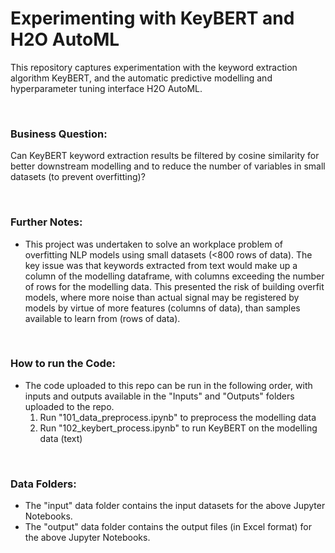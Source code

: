 # Experimenting with KeyBERT and H2O AutoML
This repository captures experimentation with the keyword extraction algorithm KeyBERT, and the automatic predictive modelling and hyperparameter tuning interface H2O AutoML.

<br> 

### Business Question: 
Can KeyBERT keyword extraction results be filtered by cosine similarity for better downstream modelling and to reduce the number of variables in small datasets (to prevent overfitting)?

<br> 

### Further Notes:
* This project was undertaken to solve an workplace problem of overfitting NLP models using small datasets (<800 rows of data). The key issue was that keywords extracted from text would make up a column of the modelling dataframe, with columns exceeding the number of rows for the modelling data. This presented the risk of building overfit models, where more noise than actual signal may be registered by models by virtue of more features (columns of data), than samples available to learn from (rows of data).

<br> 

### How to run the Code:
* The code uploaded to this repo can be run in the following order, with inputs and outputs available in the "Inputs" and "Outputs" folders uploaded to the repo.
  1. Run "101_data_preprocess.ipynb" to preprocess the modelling data
  2. Run "102_keybert_process.ipynb" to run KeyBERT on the modelling data (text)

<br> 

### Data Folders:
* The "input" data folder contains the input datasets for the above Jupyter Notebooks.
* The "output" data folder contains the output files (in Excel format) for the above Jupyter Notebooks.

